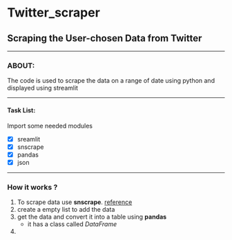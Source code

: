 # Twitter_scraper
## Scraping the User-chosen Data from Twitter
----
### ABOUT:
   The code is used to scrape the data on a range of date using python and displayed using streamlit
***
#### Task List:
Import some needed modules
- [x] sreamlit
- [x] snscrape
- [x] pandas
- [x] json

 ---
### **How it works** ?
1. To scrape data use **snscrape**. [reference]([https://www.google.com](https://medium.com/dataseries/how-to-scrape-millions-of-tweets-using-snscrape-195ee3594721))
2. create a empty list to add the data 
3. get the data and convert it into a table using **pandas**
      * it has a class called _DataFrame_
4. 
